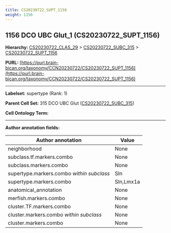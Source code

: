 ```yaml
---
title: CS20230722_SUPT_1156
weight: 1156
---
```

## 1156 DCO UBC Glut_1 (CS20230722_SUPT_1156)
<b>Hierarchy: </b>
[CS20230722_CLAS_29](../CS20230722_CLAS_29) >
[CS20230722_SUBC_315](../CS20230722_SUBC_315) >
[CS20230722_SUPT_1156](../CS20230722_SUPT_1156)

**PURL:** [https://purl.brain-bican.org/taxonomy/CCN20230722/CS20230722_SUPT_1156](https://purl.brain-bican.org/taxonomy/CCN20230722/CS20230722_SUPT_1156)

---


**Labelset:** supertype (Rank: 1)

**Parent Cell Set:** 315 DCO UBC Glut ([CS20230722_SUBC_315](../CS20230722_SUBC_315))



**Cell Ontology Term:** 

[MARKER GENES.]: #


---

[TRANSFERRED ANNOTATIONS.]: #


[AUTHOR ANNOTATION FIELDS.]: #


**Author annotation fields:**

| Author annotation | Value |
|-------------------|-------|
|neighborhood|None|
|subclass.tf.markers.combo|None|
|subclass.markers.combo|None|
|supertype.markers.combo _within subclass_|Sln|
|supertype.markers.combo|Sln,Lmx1a|
|anatomical_annotation|None|
|merfish.markers.combo|None|
|cluster.TF.markers.combo|None|
|cluster.markers.combo _within subclass_|None|
|cluster.markers.combo|None|

